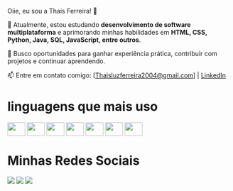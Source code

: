 Oiie, eu sou a Thais Ferreira! 👋

🚀 Atualmente, estou estudando **desenvolvimento de software multiplataforma** e aprimorando minhas habilidades em **HTML, CSS, Python, Java, SQL, JavaScript, entre outros**. 

🎯 Busco oportunidades para ganhar experiência prática, contribuir com projetos e continuar aprendendo. 

📫 Entre em contato comigo: [Thaisluzferreira2004@gmail.com] | [LinkedIn](www.linkedin.com/in/thaisferreirademoura2004)  


<h1 class="fw-bold text-primary">linguagens que mais uso</h1> 

 <img align="center" height="30" width="40" src="https://cdn.jsdelivr.net/gh/devicons/devicon@latest/icons/html5/html5-original.svg" />   <img align="center" height="30" width="40" src="https://cdn.jsdelivr.net/gh/devicons/devicon@latest/icons/javascript/javascript-original.svg" /> <img align="center" height="30" width="40" src="https://cdn.jsdelivr.net/gh/devicons/devicon@latest/icons/java/java-original.svg" /> <img align="center" height="30" width="40" src="https://cdn.jsdelivr.net/gh/devicons/devicon@latest/icons/python/python-original.svg" /> <img align="center" height="30" width="40" src="https://cdn.jsdelivr.net/gh/devicons/devicon@latest/icons/azuresqldatabase/azuresqldatabase-original.svg" />  <img align="center" height="30" width="40" src="https://cdn.jsdelivr.net/gh/devicons/devicon@latest/icons/css3/css3-original.svg" />  <img align="center" height="30" width="40" src="https://cdn.jsdelivr.net/gh/devicons/devicon@latest/icons/bootstrap/bootstrap-original.svg" />


 <h1 class="fw-bold text-primary">Minhas Redes Sociais</h1> 
   <a href="https://www.instagram.com/thaispetacular2004/" target="_blank"><img src="https://img.shields.io/badge/-Instagram-%23E4405F?style=for-the-badge&logo=instagram&logoColor=white" target="_blank"></a>
  <a href = "Thaisluzferreira2004@gmail.com"><img src="https://img.shields.io/badge/-Gmail-%23333?style=for-the-badge&logo=gmail&logoColor=white" target="_blank"></a>
  <a href="www.linkedin.com/in/thaisferreirademoura2004" target="_blank"><img src="https://img.shields.io/badge/-LinkedIn-%230077B5?style=for-the-badge&logo=linkedin&logoColor=white" target="_blank"></a> 
  
</div>

          

